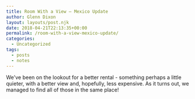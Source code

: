 ```yaml
---
title: Room With a View – Mexico Update
author: Glenn Dixon
layout: layouts/post.njk
date: 2018-04-21T22:13:35+00:00
permalink: /room-with-a-view-mexico-update/
categories:
  - Uncategorized
tags:
  - posts
  - notes
---
```

We've been on the lookout for a better rental - something perhaps a little quieter, with a better view and, hopefully, less expensive. As it turns out, we managed to find all of those in the same place!

<!-- excerpt -->
<div>
  <br /> <ins class="pa-widget-gallery" style="width: 100%; height: 480px;" data-url="https://photos.app.goo.gl/OpPYRanrrJrE6HnV2" data-uid="6ab0908834d2c49dd2adafae1aebb81db167c4270154ab9e8109629c574f5bc0" data-delay="5"></ins>
</div>